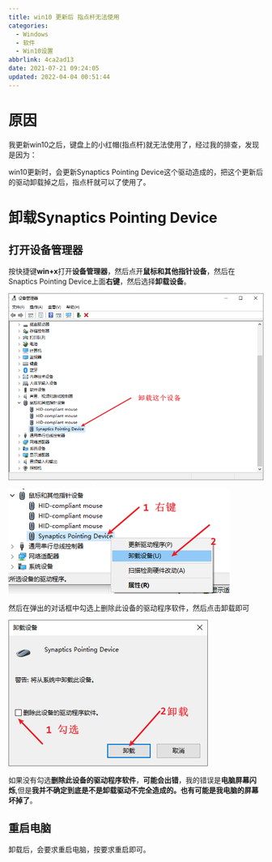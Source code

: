 ```yaml
---
title: win10 更新后 指点杆无法使用
categories: 
  - Windows
  - 软件
  - Win10设置
abbrlink: 4ca2ad13
date: 2021-07-21 09:24:05
updated: 2022-04-04 00:51:44
---
```

# 原因

我更新win10之后，键盘上的小红帽(指点杆)就无法使用了，经过我的排查，发现是因为：

win10更新时，会更新Synaptics Pointing Device这个驱动造成的，把这个更新后的驱动卸载掉之后，指点杆就可以了使用了。

# 卸载Synaptics Pointing Device

## 打开设备管理器

按快捷键**win+x**打开**设备管理器**，然后点开**鼠标和其他指针设备**，然后在Snaptics Pointing Device上面**右键**，然后选择**卸载设备**。

![image-20210721092523064](https://raw.githubusercontent.com/lanlan2017/images/master/Blog/2021/07/20210721092530.png)

![image-20210721093149204](https://raw.githubusercontent.com/lanlan2017/images/master/Blog/2021/07/20210721093149.png)

然后在弹出的对话框中勾选上删除此设备的驱动程序软件，然后点击卸载即可

![image-20210721093424814](https://raw.githubusercontent.com/lanlan2017/images/master/Blog/2021/07/20210721093424.png)

如果没有勾选**删除此设备的驱动程序软件**，**可能会出错**，我的错误是**电脑屏幕闪烁**,但是**我并不确定到底是不是卸载驱动不完全造成的。也有可能是我电脑的屏幕坏掉了**。

## 重启电脑

卸载后，会要求重启电脑，按要求重启即可。

